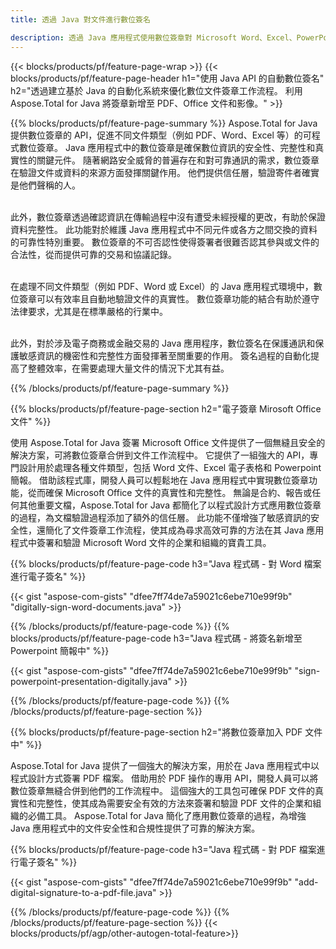 ```yaml
---
title: 透過 Java 對文件進行數位簽名 

description: 透過 Java 應用程式使用數位簽章對 Microsoft Word、Excel、PowerPoint、PDF 和圖像等文件進行簽署。 透過應用程式在線添加電子簽名。
---
```


{{< blocks/products/pf/feature-page-wrap >}}
{{< blocks/products/pf/feature-page-header h1="使用 Java API 的自動數位簽名" h2="透過建立基於 Java 的自動化系統來優化數位文件簽章工作流程。 利用 Aspose.Total for Java 將簽章新增至 PDF、Office 文件和影像。" >}}

{{% blocks/products/pf/feature-page-summary %}}
Aspose.Total for Java 提供數位簽章的 API，促進不同文件類型（例如 PDF、Word、Excel 等）的可程式數位簽章。 Java 應用程式中的數位簽章是確保數位資訊的安全性、完整性和真實性的關鍵元件。 隨著網路安全威脅的普遍存在和對可靠通訊的需求，數位簽章在驗證文件或資料的來源方面發揮關鍵作用。 他們提供信任層，驗證寄件者確實是他們聲稱的人。 <br /><br />

此外，數位簽章透過確認資訊在傳輸過程中沒有遭受未經授權的更改，有助於保證資料完整性。 此功能對於維護 Java 應用程式中不同元件或各方之間交換的資料的可靠性特別重要。 數位簽章的不可否認性使得簽署者很難否認其參與或文件的合法性，從而提供可靠的交易和協議記錄。 <br /><br />

在處理不同文件類型（例如 PDF、Word 或 Excel）的 Java 應用程式環境中，數位簽章可以有效率且自動地驗證文件的真實性。 數位簽章功能的結合有助於遵守法律要求，尤其是在標準嚴格的行業中。 <br /><br />

此外，對於涉及電子商務或金融交易的 Java 應用程序，數位簽名在保護通訊和保護敏感資訊的機密性和完整性方面發揮著至關重要的作用。 簽名過程的自動化提高了整體效率，在需要處理大量文件的情況下尤其有益。 

{{% /blocks/products/pf/feature-page-summary  %}}

{{% blocks/products/pf/feature-page-section  h2="電子簽章 Mirosoft Office 文件" %}}

使用 Aspose.Total for Java 簽署 Microsoft Office 文件提供了一個無縫且安全的解決方案，可將數位簽章合併到文件工作流程中。 它提供了一組強大的 API，專門設計用於處理各種文件類型，包括 Word 文件、Excel 電子表格和 Powerpoint 簡報。 借助該程式庫，開發人員可以輕鬆地在 Java 應用程式中實現數位簽章功能，從而確保 Microsoft Office 文件的真實性和完整性。 無論是合約、報告或任何其他重要文檔，Aspose.Total for Java 都簡化了以程式設計方式應用數位簽章的過程，為文檔驗證過程添加了額外的信任層。 此功能不僅增強了敏感資訊的安全性，還簡化了文件簽章工作流程，使其成為尋求高效可靠的方法在其 Java 應用程式中簽署和驗證 Microsoft Word 文件的企業和組織的寶貴工具。

{{% blocks/products/pf/feature-page-code h3="Java 程式碼 - 對 Word 檔案進行電子簽名" %}}

{{< gist "aspose-com-gists" "dfee7ff74de7a59021c6ebe710e99f9b" "digitally-sign-word-documents.java" >}}

{{% /blocks/products/pf/feature-page-code  %}}
{{% blocks/products/pf/feature-page-code h3="Java 程式碼 - 將簽名新增至 Powerpoint 簡報中" %}}

{{< gist "aspose-com-gists" "dfee7ff74de7a59021c6ebe710e99f9b" "sign-powerpoint-presentation-digitally.java" >}}

{{% /blocks/products/pf/feature-page-code  %}}
{{% /blocks/products/pf/feature-page-section %}}

{{% blocks/products/pf/feature-page-section  h2="將數位簽章加入 PDF 文件中" %}}

Aspose.Total for Java 提供了一個強大的解決方案，用於在 Java 應用程式中以程式設計方式簽署 PDF 檔案。 借助用於 PDF 操作的專用 API，開發人員可以將數位簽章無縫合併到他們的工作流程中。 這個強大的工具包可確保 PDF 文件的真實性和完整性，使其成為需要安全有效的方法來簽署和驗證 PDF 文件的企業和組織的必備工具。 Aspose.Total for Java 簡化了應用數位簽章的過程，為增強 Java 應用程式中的文件安全性和合規性提供了可靠的解決方案。

{{% blocks/products/pf/feature-page-code h3="Java 程式碼 - 對 PDF 檔案進行電子簽名" %}}

{{< gist "aspose-com-gists" "dfee7ff74de7a59021c6ebe710e99f9b" "add-digital-signature-to-a-pdf-file.java" >}}

{{% /blocks/products/pf/feature-page-code  %}}
{{% /blocks/products/pf/feature-page-section %}}
{{< blocks/products/pf/agp/other-autogen-total-feature>}}
